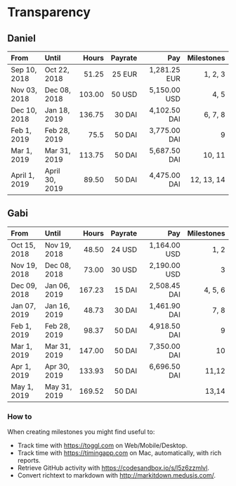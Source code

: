 # Transparency

## Daniel

| From          | Until          |  Hours | Payrate |          Pay | Milestones |
| :------------ | :------------- | -----: | ------: | -----------: | ---------: |
| Sep 10, 2018  | Oct 22, 2018   |  51.25 |  25 EUR | 1,281.25 EUR |    1, 2, 3 |
| Nov 03, 2018  | Dec 08, 2018   | 103.00 |  50 USD | 5,150.00 USD |       4, 5 |
| Dec 10, 2018  | Jan 18, 2019   | 136.75 |  30 DAI | 4,102.50 DAI |    6, 7, 8 |
| Feb 1, 2019   | Feb 28, 2019   |   75.5 |  50 DAI | 3,775.00 DAI |          9 |
| Mar 1, 2019   | Mar 31, 2019   | 113.75 |  50 DAI | 5,687.50 DAI |     10, 11 |
| April 1, 2019 | April 30, 2019 |  89.50 |  50 DAI | 4,475.00 DAI | 12, 13, 14 |

## Gabi

| From         | Until        |  Hours | Payrate |          Pay | Milestones |
| :----------- | :----------- | -----: | ------: | -----------: | ---------: |
| Oct 15, 2018 | Nov 19, 2018 |  48.50 |  24 USD | 1,164.00 USD |       1, 2 |
| Nov 19, 2018 | Dec 08, 2018 |  73.00 |  30 USD | 2,190.00 USD |          3 |
| Dec 09, 2018 | Jan 06, 2019 | 167.23 |  15 DAI | 2,508.45 DAI |    4, 5, 6 |
| Jan 07, 2019 | Jan 16, 2019 |  48.73 |  30 DAI | 1,461.90 DAI |       7, 8 |
| Feb 1, 2019  | Feb 28, 2019 |  98.37 |  50 DAI | 4,918.50 DAI |          9 |
| Mar 1, 2019  | Mar 31, 2019 | 147.00 |  50 DAI | 7,350.00 DAI |         10 |
| Apr 1, 2019  | Apr 30, 2019 | 133.93 |  50 DAI | 6,696.50 DAI |      11,12 |
| May 1, 2019  | May 31, 2019 | 169.52 |  50 DAI |              |      13,14 |

### How to

When creating milestones you might find useful to:

- Track time with <https://toggl.com> on Web/Mobile/Desktop.
- Track time with <https://timingapp.com> on Mac, automatically, with rich reports.
- Retrieve GitHub activity with <https://codesandbox.io/s/l5z6zzmlvl>.
- Convert richtext to markdown with <http://markitdown.medusis.com/>.
